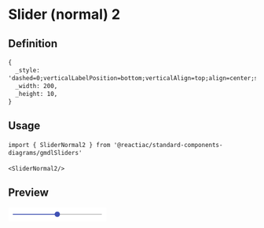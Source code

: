 # Slider (normal) 2

## Definition

```
{
  _style: 'dashed=0;verticalLabelPosition=bottom;verticalAlign=top;align=center;shape=mxgraph.gmdl.slider2;barPos=50;strokeColor=#3F51B5;opacity=100;strokeWidth=2;fillColor=#3F51B5;handleSize=10;shadow=0;html=1;',
  _width: 200,
  _height: 10,
}
```

## Usage

```
import { SliderNormal2 } from '@reactiac/standard-components-diagrams/gmdlSliders'

<SliderNormal2/>
```

## Preview

<img src="./slider-normal-2.png" width="200"/>
